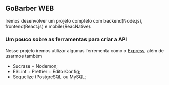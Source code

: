 ## GoBarber WEB

Iremos desenvolver um projeto completo com backend(Node.js), frontend(React.js) e mobile(ReacNative).

### **Um pouco sobre as ferramentas para criar a API**

Nesse projeto iremos utilizar algumas ferrementa como o [Express](https://expressjs.com/), além de usarmos também

- Sucrase + Nodemon;
- ESLint + Prettier + EditorConfig;
- Sequelize (PostgreSQL ou MySQL;
